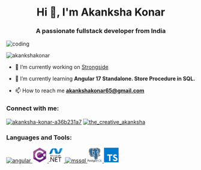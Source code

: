 <h1 align="center">Hi 👋, I'm Akanksha Konar</h1>
<h3 align="center">A passionate fullstack developer from India</h3>
<img src="https://www.google.com/url?sa=i&url=https%3A%2F%2Fgithub.com%2Feduardofiorini&psig=AOvVaw0zeCKD7-b2_ADU4kbZIGMk&ust=1718047271779000&source=images&cd=vfe&opi=89978449&ved=0CBEQjRxqFwoTCLCV58ifz4YDFQAAAAAdAAAAABAE" alt="coding" title="coding">
<p align="left"> <img src="https://komarev.com/ghpvc/?username=akankshakonar&label=Profile%20views&color=0e75b6&style=flat" alt="akankshakonar" /> </p>

- 🔭 I’m currently working on [Strongside](strongside.app)

- 🌱 I’m currently learning **Angular 17 Standalone. Store Procedure in SQL.**

- 📫 How to reach me **akankshakonar65@gmail.com**

<h3 align="left">Connect with me:</h3>
<p align="left">
<a href="https://linkedin.com/in/akanksha-konar-a36b231a7" target="blank"><img align="center" src="https://raw.githubusercontent.com/rahuldkjain/github-profile-readme-generator/master/src/images/icons/Social/linked-in-alt.svg" alt="akanksha-konar-a36b231a7" height="30" width="40" /></a>
<a href="https://www.youtube.com/c/the_creative_akanksha" target="blank"><img align="center" src="https://raw.githubusercontent.com/rahuldkjain/github-profile-readme-generator/master/src/images/icons/Social/youtube.svg" alt="the_creative_akanksha" height="30" width="40" /></a>
</p>

<h3 align="left">Languages and Tools:</h3>
<p align="left"> <a href="https://angular.io" target="_blank" rel="noreferrer"> <img src="https://angular.io/assets/images/logos/angular/angular.svg" alt="angular" width="40" height="40"/> </a> <a href="https://www.w3schools.com/cs/" target="_blank" rel="noreferrer"> <img src="https://raw.githubusercontent.com/devicons/devicon/master/icons/csharp/csharp-original.svg" alt="csharp" width="40" height="40"/> </a> <a href="https://dotnet.microsoft.com/" target="_blank" rel="noreferrer"> <img src="https://raw.githubusercontent.com/devicons/devicon/master/icons/dot-net/dot-net-original-wordmark.svg" alt="dotnet" width="40" height="40"/> </a> <a href="https://www.microsoft.com/en-us/sql-server" target="_blank" rel="noreferrer"> <img src="https://www.svgrepo.com/show/303229/microsoft-sql-server-logo.svg" alt="mssql" width="40" height="40"/> </a> <a href="https://www.postgresql.org" target="_blank" rel="noreferrer"> <img src="https://raw.githubusercontent.com/devicons/devicon/master/icons/postgresql/postgresql-original-wordmark.svg" alt="postgresql" width="40" height="40"/> </a> <a href="https://www.typescriptlang.org/" target="_blank" rel="noreferrer"> <img src="https://raw.githubusercontent.com/devicons/devicon/master/icons/typescript/typescript-original.svg" alt="typescript" width="40" height="40"/> </a> </p>
